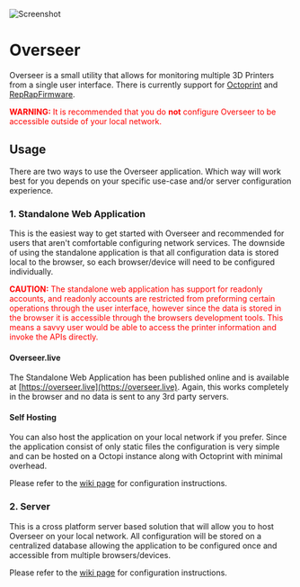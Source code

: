 ![Screenshot](https://i.imgur.com/XYDRmhU.jpg)

# Overseer

Overseer is a small utility that allows for monitoring multiple 3D Printers from a single user interface. There is currently support for [Octoprint](https://github.com/foosel/OctoPrint) and [RepRapFirmware](https://github.com/dc42/RepRapFirmware). 

<span style="color:red">**WARNING:** It is recommended that you do **not** configure Overseer to be accessible outside of your local network.</span>

## Usage

There are two ways to use the Overseer application. Which way will work best for you depends on your specific use-case and/or server configuration experience.

### 1. Standalone Web Application

This is the easiest way to get started with Overseer and recommended for users that aren't comfortable configuring network services. The downside of using the standalone application is that all configuration data is stored local to the browser, so each browser/device will need to be configured individually.

<span style="color:red">**CAUTION:** The standalone web application has support for readonly accounts, and readonly accounts are restricted from preforming certain operations through the user interface, however since the data is stored in the browser it is accessible through the browsers development tools. This means a savvy user would be able to access the printer information and invoke the APIs directly.</span>

#### Overseer.live

The Standalone Web Application has been published online and is available at [https://overseer.live](https://overseer.live). Again, this works completely in the browser and no data is sent to any 3rd party servers.


#### Self Hosting

You can also host the application on your local network if you prefer. Since the application consist of only static files the configuration is very simple and can be hosted on a Octopi instance along with Octoprint with minimal overhead.

Please refer to the [wiki page](https://github.com/michaelfdeberry/overseer/wiki/Overseer-Standalone-Web-App) for configuration instructions.

### 2.  Server

This is a cross platform server based solution that will allow you to host Overseer on your local network. All configuration will be stored on a centralized database allowing the application to be configured once and accessible from multiple browsers/devices.

Please refer to the [wiki page](https://github.com/michaelfdeberry/overseer/wiki/Overseer-Daemon-%28.Net-Core%29) for configuration instructions.
